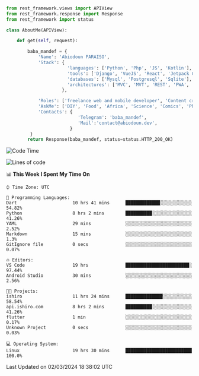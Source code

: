###
```python
from rest_framework.views import APIView
from rest_framework.response import Response
from rest_framework import status

class AboutMe(APIView):

    def get(self, request):

        baba_mandef = {
            'Name': 'Abiodoun PARAISO',
            'Stack': {
                       'languages': ['Python', 'Php', 'JS', 'Kotlin'],
                       'tools': ['Django', 'VueJS', 'React', 'Jetpack Compose'],
                       'databases': ['Mysql', 'Postgresql', 'Sqlite'],
                       'architectures': ['MVC', 'MVT', 'REST', 'PWA', 'SPA', 'MicroServices']
                     },

            'Roles': ['freelance web and mobile developer', 'Content creator', 'Teacher', 'Mentor'],
            'AskMe': ['DIY', 'Food', 'Africa', 'Science', 'Comics', 'Photography', 'Tech', 'Programming'],
            'Contacts': {
                           'Telegram': 'baba_mandef',
                           'Mail':'contact@abiodoun.dev',
                        }
         }
        return Response(baba_mandef, status=status.HTTP_200_OK)

```                    

<!--START_SECTION:waka-->
![Code Time](http://img.shields.io/badge/Code%20Time-967%20hrs%202%20mins-blue)

![Lines of code](https://img.shields.io/badge/From%20Hello%20World%20I%27ve%20Written-267%20Thousand%20lines%20of%20code-blue)

📊 **This Week I Spent My Time On** 

```text
⌚︎ Time Zone: UTC

💬 Programming Languages: 
Dart                     10 hrs 41 mins      █████████████░░░░░░░░░░░░   54.82% 
Python                   8 hrs 2 mins        ██████████░░░░░░░░░░░░░░░   41.26% 
YAML                     29 mins             ░░░░░░░░░░░░░░░░░░░░░░░░░   2.52% 
Markdown                 15 mins             ░░░░░░░░░░░░░░░░░░░░░░░░░   1.3% 
GitIgnore file           0 secs              ░░░░░░░░░░░░░░░░░░░░░░░░░   0.07%

🔥 Editors: 
VS Code                  19 hrs              ████████████████████████░   97.44% 
Android Studio           30 mins             ░░░░░░░░░░░░░░░░░░░░░░░░░   2.56%

🐱‍💻 Projects: 
ishiro                   11 hrs 24 mins      ██████████████░░░░░░░░░░░   58.54% 
api.ishiro.com           8 hrs 2 mins        ██████████░░░░░░░░░░░░░░░   41.26% 
flutter                  1 min               ░░░░░░░░░░░░░░░░░░░░░░░░░   0.17% 
Unknown Project          0 secs              ░░░░░░░░░░░░░░░░░░░░░░░░░   0.03%

💻 Operating System: 
Linux                    19 hrs 30 mins      █████████████████████████   100.0%

```


 Last Updated on 02/03/2024 18:38:02 UTC
<!--END_SECTION:waka-->
